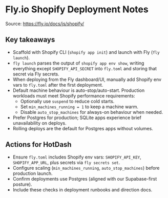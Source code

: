 # Fly.io Shopify Deployment Notes

Source: https://fly.io/docs/js/shopify/

## Key takeaways
- Scaffold with Shopify CLI (`shopify app init`) and launch with Fly (`fly launch`).
- `fly launch` parses the output of `shopify app env show`, writing everything except `SHOPIFY_API_SECRET` into `fly.toml` and storing that secret via Fly secrets.
- When deploying from the Fly dashboard/UI, manually add Shopify env vars to `fly.toml` after the first deployment.
- Default machine behaviour is auto-stop/auto-start. Production workloads must meet Shopify performance requirements:
  * Optionally use `suspend` to reduce cold starts.
  * Set `min_machines_running = 1` to keep a machine warm.
  * Disable `auto_stop_machines` for always-on behaviour when needed.
- Prefer Postgres for production; SQLite apps experience brief unavailability on deploys.
- Rolling deploys are the default for Postgres apps without volumes.

## Actions for HotDash
- Ensure `fly.toml` includes Shopify env vars: `SHOPIFY_API_KEY`, `SHOPIFY_APP_URL`, plus secrets via `fly secrets set`.
- Configure scaling (`min_machines_running`, `auto_stop_machines`) before production launch.
- Confirm deployments use Postgres (aligned with our Supabase-first posture).
- Include these checks in deployment runbooks and direction docs.
